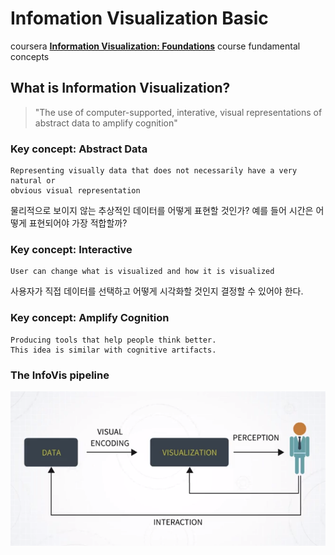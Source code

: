 Infomation Visualization Basic
==============================

coursera **[Information Visualization: Foundations](https://www.coursera.org/learn/information-visualization-fundamentals/)** course fundamental concepts

What is Information Visualization?
----------------------------------

> "The use of computer-supported, interative, visual representations of abstract data to amplify cognition"

### Key concept: Abstract Data

```
Representing visually data that does not necessarily have a very natural or
obvious visual representation
```

물리적으로 보이지 않는 추상적인 데이터를 어떻게 표현할 것인가? 예를 들어 시간은 어떻게 표현되어야 가장 적합할까?

### Key concept: Interactive

```
User can change what is visualized and how it is visualized
```

사용자가 직접 데이터를 선택하고 어떻게 시각화할 것인지 결정할 수 있어야 한다.

### Key concept: Amplify Cognition

```
Producing tools that help people think better.
This idea is similar with cognitive artifacts.
```

### The InfoVis pipeline

![image of pipeline](https://github.com/deepnsoul/TIL/blob/master/infovis/fig/pipeline.png)
